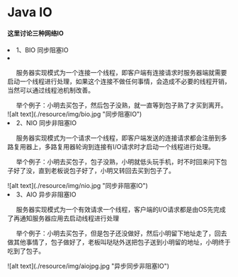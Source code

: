 <h1>Java IO</h1>

<h4>这里讨论三种网络IO</h4>


  <li>1、BIO 同步阻塞IO<li> <br>
         <p>&nbsp;&nbsp;&nbsp;&nbsp;&nbsp;服务器实现模式为一个连接一个线程，即客户端有连接请求时服务器端就需要启动一个线程进行处理，如果这个连接不做任何事情，会造成不必要的线程开销，当然可以通过线程池机制改善。</p>
         &nbsp;&nbsp;&nbsp;&nbsp;&nbsp;举个例子：小明去买包子，然后包子没熟，就一直等到包子熟了才买到离开。
     <br/>
![alt text](./resource/img/bio.jpg "同步阻塞IO")
   <li> 2、NIO 同步非阻塞IO</li>
  
  <p>&nbsp;&nbsp;&nbsp;&nbsp;&nbsp;服务器实现模式为一个请求一个线程，即客户端发送的连接请求都会注册到多路复用器上，多路复用器轮询到连接有I/O请求时才启动一个线程进行处理。</p>
  
  <p>&nbsp;&nbsp;&nbsp;&nbsp;&nbsp;举个例子：小明去买包子，包子没熟，小明就低头玩手机，时不时回来问下包子好了没，直到老板说包子好了，小明又转回去买到包子了。</p>
  ![alt text](./resource/img/nio.jpg "同步非阻塞IO")

  
  <li>3、AIO  异步非阻塞IO</li>
  
  <p>&nbsp;&nbsp;&nbsp;&nbsp;&nbsp;服务器实现模式为一个有效请求一个线程，客户端的I/O请求都是由OS先完成了再通知服务器应用去启动线程进行处理</p>
  
  <p>&nbsp;&nbsp;&nbsp;&nbsp;&nbsp;举个例子：小明去买包子，但是包子还没做好，然后小明留下地址走了，回去做其他事情了，包子做好了，老板叫哒哒外送把包子送到小明留的地址，小明终于吃到了包子。
  </p>
    ![alt text](./resource/img/aiojpg.jpg "异步同步非阻塞IO")
